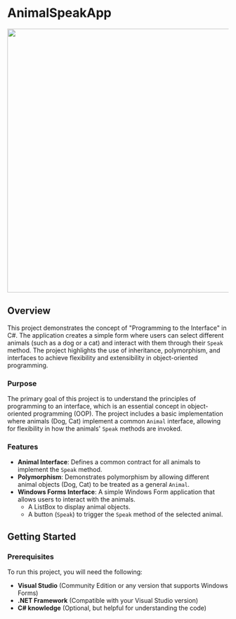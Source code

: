 # AnimalSpeakApp
<img src="https://github.com/user-attachments/assets/bb1affd5-b2c1-4ff9-b9be-4699ef704f8e" width="600" />

## Overview

This project demonstrates the concept of "Programming to the Interface" in C#. The application creates a simple form where users can select different animals (such as a dog or a cat) and interact with them through their `Speak` method. The project highlights the use of inheritance, polymorphism, and interfaces to achieve flexibility and extensibility in object-oriented programming.

### Purpose

The primary goal of this project is to understand the principles of programming to an interface, which is an essential concept in object-oriented programming (OOP). The project includes a basic implementation where animals (Dog, Cat) implement a common `Animal` interface, allowing for flexibility in how the animals' `Speak` methods are invoked.

### Features

- **Animal Interface**: Defines a common contract for all animals to implement the `Speak` method.
- **Polymorphism**: Demonstrates polymorphism by allowing different animal objects (Dog, Cat) to be treated as a general `Animal`.
- **Windows Forms Interface**: A simple Windows Form application that allows users to interact with the animals.
  - A ListBox to display animal objects.
  - A button (`Speak`) to trigger the `Speak` method of the selected animal.

## Getting Started

### Prerequisites

To run this project, you will need the following:

- **Visual Studio** (Community Edition or any version that supports Windows Forms)
- **.NET Framework** (Compatible with your Visual Studio version)
- **C# knowledge** (Optional, but helpful for understanding the code)
